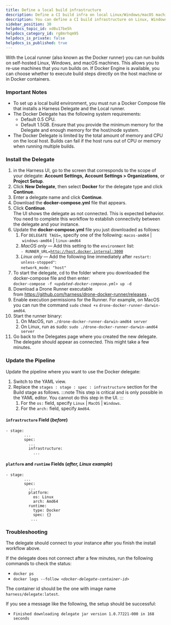 ```yaml
---
title: Define a local build infrastructure
description: Define a CI build infra on local Linux/Windows/macOS machine.
description: You can define a CI build infrastructure on Linux, Windows and macOS machines. This is the simplest way to run self-hosted builds.
sidebar_position: 30
helpdocs_topic_id: xd8u17be5h
helpdocs_category_id: rg8mrhqm95
helpdocs_is_private: false
helpdocs_is_published: true
---
```


With the Local runner (also known as the Docker runner) you can run builds on self-hosted Linux, Windows, and macOS machines. This allows you to re-use machines that you run builds on. If Docker Engine is available, you can choose whether to execute build steps directly on the host machine or in Docker containers.



### Important Notes

* To set up a local build environment, you must run a Docker Compose file that installs a Harness Delegate and the Local runner.
* The Docker Delegate has the following system requirements:
	+ Default 0.5 CPU.
	+ Default 1.5GB. Ensure that you provide the minimum memory for the Delegate and enough memory for the host/node system.
* The Docker Delegate is limited by the total amount of memory and CPU on the local host. Builds can fail if the host runs out of CPU or memory when running multiple builds.

### Install the Delegate

1. in the Harness UI, go to the screen that corresponds to the scope of your delegate: **Account Settings,** **Account Settings > Organizations**, or **Project Setup**.
2. Click **New Delegate**, then select **Docker** for the delegate type and click **Continue**.
3. Enter a delegate name and click **Continue**.
4. Download the **docker-compose.yml** file that appears.
5. Click **Continue**.   
The UI shows the delegate as not connected. This is expected behavior. You need to complete this workflow to establish connectivity between the delegate and your instance.
6. Update the **docker-compose.yml** file you just downloaded as follows:
	1. For `DELEGATE TAGS=`, specify one of the following: `macos-amd64` | `windows-amd64` | `linux-amd64`
	2. *MacOS only —* Add this setting to the `environment` list:  
	`- RUNNER_URL=`[`http://host.docker.internal:3000`](http://host.docker.internal:3000/)
	3. *Linux only —* Add the following line immediately after `restart: unless-stopped"`:  
	`network_mode: "host"`
7. To start the delegate, cd to the folder where you downloaded the docker-compose file and then enter:  
 `docker-compose -f <`*`updated-docker-compose.yml`*`> up -d`
8. Download a Drone Runner executable from <https://github.com/harness/drone-docker-runner/releases> .
9. Enable execution permissions for the Runner. For example, on MacOS you can run the command `sudo` `chmod +x` `drone-docker-runner-darwin-amd64`.
10. Start the runner binary:
	1. On MacOS, run `./drone-docker-runner-darwin-amd64 server`
	2. On Linux, run as sudo: `sudo ./drone-docker-runner-darwin-amd64 server`
11. Go back to the Delegates page where you created the new delegate. The delegate should appear as connected. This might take a few minutes.

### Update the Pipeline

Update the pipeline where you want to use the Docker delegate:

1. Switch to the YAML view.
2. Replace the `stages : stage : spec : infrastructure` section for the Build stage as follows.
  :::note 
	This step is critical and is only possible in the YAML editor. You cannot do this step in the UI.
	:::
	1. For the `os:` field, specify `Linux` | `MacOS` | `Windows`.
	2. For the `arch:` field, specify `Amd64`.

#### `infrastructure` Field (*before*)


```
- stage:  
        ...  
        spec:  
          ...  
          infrastructure:  
            ...  

```
#### `platform` and `runtime` Fields (*after, Linux example*)


```
- stage:  
        ...  
        spec:  
          ...  
          platform:  
            os: Linux  
            arch: Amd64  
          runtime:  
            type: Docker  
            spec: {}  
           ...  

```
### Troubleshooting

The delegate should connect to your instance after you finish the install workflow above. 

If the delegate does not connect after a few minutes, run the following commands to check the status:

* `docker ps`
* `docker logs --follow <`*`docker-delegate-container-id`*`>`

The container id should be the one with image name `harness/delegate:latest`. 

If you see a message like the following, the setup should be successful:

* `Finished downloading delegate jar version 1.0.77221-000 in 168 seconds`


